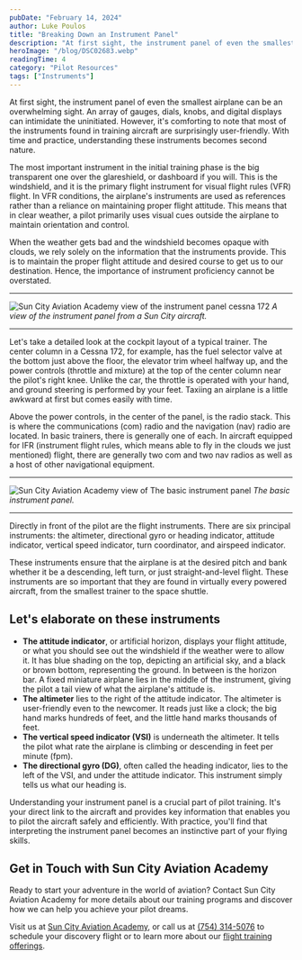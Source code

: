 ```yaml
---
pubDate: "February 14, 2024"
author: Luke Poulos
title: "Breaking Down an Instrument Panel"
description: "At first sight, the instrument panel of even the smallest airplane can be an overwhelming sight. An array of gauges, dials, knobs, and digital displays can intimidate the uninitiated. However, it's comforting to note that most of the instruments found in training aircraft are surprisingly user-friendly. With time and practice, understanding these instruments becomes second nature."
heroImage: "/blog/DSC02683.webp"
readingTime: 4
category: "Pilot Resources"
tags: ["Instruments"]
---
```


At first sight, the instrument panel of even the smallest airplane can be an overwhelming sight. An array of gauges, dials, knobs, and digital displays can intimidate the uninitiated. However, it's comforting to note that most of the instruments found in training aircraft are surprisingly user-friendly. With time and practice, understanding these instruments becomes second nature.

The most important instrument in the initial training phase is the big transparent one over the glareshield, or dashboard if you will. This is the windshield, and it is the primary flight instrument for visual flight rules (VFR) flight. In VFR conditions, the airplane's instruments are used as references rather than a reliance on maintaining proper flight attitude. This means that in clear weather, a pilot primarily uses visual cues outside the airplane to maintain orientation and control.

When the weather gets bad and the windshield becomes opaque with clouds, we rely solely on the information that the instruments provide. This is to maintain the proper flight attitude and desired course to get us to our destination. Hence, the importance of instrument proficiency cannot be overstated.

---

![Sun City Aviation Academy view of the instrument panel cessna 172](/blog/DSC02738.webp)
_A view of the instrument panel from a Sun City aircraft._

---

Let's take a detailed look at the cockpit layout of a typical trainer. The center column in a Cessna 172, for example, has the fuel selector valve at the bottom just above the floor, the elevator trim wheel halfway up, and the power controls (throttle and mixture) at the top of the center column near the pilot's right knee. Unlike the car, the throttle is operated with your hand, and ground steering is performed by your feet. Taxiing an airplane is a little awkward at first but comes easily with time.

Above the power controls, in the center of the panel, is the radio stack. This is where the communications (com) radio and the navigation (nav) radio are located. In basic trainers, there is generally one of each. In aircraft equipped for IFR (instrument flight rules, which means able to fly in the clouds we just mentioned) flight, there are generally two com and two nav radios as well as a host of other navigational equipment.

---

![Sun City Aviation Academy view of The basic instrument panel](/blog/Pneumatic-and-Electrical-Gyroscopes-1536x1152.jpg)
_The basic instrument panel._

---

Directly in front of the pilot are the flight instruments. There are six principal instruments: the altimeter, directional gyro or heading indicator, attitude indicator, vertical speed indicator, turn coordinator, and airspeed indicator.

These instruments ensure that the airplane is at the desired pitch and bank whether it be a descending, left turn, or just straight-and-level flight. These instruments are so important that they are found in virtually every powered aircraft, from the smallest trainer to the space shuttle.

## Let's elaborate on these instruments

- **The attitude indicator**, or artificial horizon, displays your flight attitude, or what you should see out the windshield if the weather were to allow it. It has blue shading on the top, depicting an artificial sky, and a black or brown bottom, representing the ground. In between is the horizon bar. A fixed miniature airplane lies in the middle of the instrument, giving the pilot a tail view of what the airplane's attitude is.
- **The altimeter** lies to the right of the attitude indicator. The altimeter is user-friendly even to the newcomer. It reads just like a clock; the big hand marks hundreds of feet, and the little hand marks thousands of feet.
- **The vertical speed indicator (VSI)** is underneath the altimeter. It tells the pilot what rate the airplane is climbing or descending in feet per minute (fpm).
- **The directional gyro (DG)**, often called the heading indicator, lies to the left of the VSI, and under the attitude indicator. This instrument simply tells us what our heading is.

Understanding your instrument panel is a crucial part of pilot training. It's your direct link to the aircraft and provides key information that enables you to pilot the aircraft safely and efficiently. With practice, you'll find that interpreting the instrument panel becomes an instinctive part of your flying skills.

## Get in Touch with Sun City Aviation Academy

Ready to start your adventure in the world of aviation? Contact Sun City Aviation Academy for more details about our training programs and discover how we can help you achieve your pilot dreams.

Visit us at [Sun City Aviation Academy](/), or call us at [(754) 314-5076](tel:7544232159) to schedule your discovery flight or to learn more about our [flight training offerings](/flight-training-pilot-programs).
